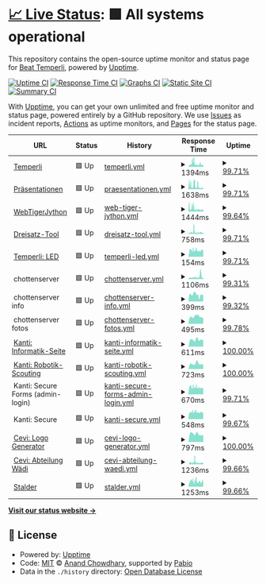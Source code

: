# [📈 Live Status](https://btemperli.github.io/status.temperli.io): <!--live status--> **🟩 All systems operational**

This repository contains the open-source uptime monitor and status page for [Beat Temperli](http://beat.temper.li), powered by [Upptime](https://github.com/upptime/upptime).

[![Uptime CI](https://github.com/btemperli/status.temperli.io/workflows/Uptime%20CI/badge.svg)](https://github.com/btemperli/status.temperli.io/actions?query=workflow%3A%22Uptime+CI%22)
[![Response Time CI](https://github.com/btemperli/status.temperli.io/workflows/Response%20Time%20CI/badge.svg)](https://github.com/btemperli/status.temperli.io/actions?query=workflow%3A%22Response+Time+CI%22)
[![Graphs CI](https://github.com/btemperli/status.temperli.io/workflows/Graphs%20CI/badge.svg)](https://github.com/btemperli/status.temperli.io/actions?query=workflow%3A%22Graphs+CI%22)
[![Static Site CI](https://github.com/btemperli/status.temperli.io/workflows/Static%20Site%20CI/badge.svg)](https://github.com/btemperli/status.temperli.io/actions?query=workflow%3A%22Static+Site+CI%22)
[![Summary CI](https://github.com/btemperli/status.temperli.io/workflows/Summary%20CI/badge.svg)](https://github.com/btemperli/status.temperli.io/actions?query=workflow%3A%22Summary+CI%22)

With [Upptime](https://upptime.js.org), you can get your own unlimited and free uptime monitor and status page, powered entirely by a GitHub repository. We use [Issues](https://github.com/btemperli/status.temperli.io/issues) as incident reports, [Actions](https://github.com/btemperli/status.temperli.io/actions) as uptime monitors, and [Pages](https://btemperli.github.io/status.temperli.io) for the status page.

<!--start: status pages-->
<!-- This summary is generated by Upptime (https://github.com/upptime/upptime) -->
<!-- Do not edit this manually, your changes will be overwritten -->
<!-- prettier-ignore -->
| URL | Status | History | Response Time | Uptime |
| --- | ------ | ------- | ------------- | ------ |
| <img alt="" src="https://icons.duckduckgo.com/ip3/temperli.io.ico" height="13"> [Temperli](https://temperli.io/web) | 🟩 Up | [temperli.yml](https://github.com/btemperli/status.temperli.io/commits/HEAD/history/temperli.yml) | <details><summary><img alt="Response time graph" src="./graphs/temperli/response-time-week.png" height="20"> 1394ms</summary><br><a href="https://btemperli.github.io/status.temperli.io/history/temperli"><img alt="Response time 1492" src="https://img.shields.io/endpoint?url=https%3A%2F%2Fraw.githubusercontent.com%2Fbtemperli%2Fstatus.temperli.io%2FHEAD%2Fapi%2Ftemperli%2Fresponse-time.json"></a><br><a href="https://btemperli.github.io/status.temperli.io/history/temperli"><img alt="24-hour response time 794" src="https://img.shields.io/endpoint?url=https%3A%2F%2Fraw.githubusercontent.com%2Fbtemperli%2Fstatus.temperli.io%2FHEAD%2Fapi%2Ftemperli%2Fresponse-time-day.json"></a><br><a href="https://btemperli.github.io/status.temperli.io/history/temperli"><img alt="7-day response time 1394" src="https://img.shields.io/endpoint?url=https%3A%2F%2Fraw.githubusercontent.com%2Fbtemperli%2Fstatus.temperli.io%2FHEAD%2Fapi%2Ftemperli%2Fresponse-time-week.json"></a><br><a href="https://btemperli.github.io/status.temperli.io/history/temperli"><img alt="30-day response time 1796" src="https://img.shields.io/endpoint?url=https%3A%2F%2Fraw.githubusercontent.com%2Fbtemperli%2Fstatus.temperli.io%2FHEAD%2Fapi%2Ftemperli%2Fresponse-time-month.json"></a><br><a href="https://btemperli.github.io/status.temperli.io/history/temperli"><img alt="1-year response time 1492" src="https://img.shields.io/endpoint?url=https%3A%2F%2Fraw.githubusercontent.com%2Fbtemperli%2Fstatus.temperli.io%2FHEAD%2Fapi%2Ftemperli%2Fresponse-time-year.json"></a></details> | <details><summary><a href="https://btemperli.github.io/status.temperli.io/history/temperli">99.71%</a></summary><a href="https://btemperli.github.io/status.temperli.io/history/temperli"><img alt="All-time uptime 99.90%" src="https://img.shields.io/endpoint?url=https%3A%2F%2Fraw.githubusercontent.com%2Fbtemperli%2Fstatus.temperli.io%2FHEAD%2Fapi%2Ftemperli%2Fuptime.json"></a><br><a href="https://btemperli.github.io/status.temperli.io/history/temperli"><img alt="24-hour uptime 100.00%" src="https://img.shields.io/endpoint?url=https%3A%2F%2Fraw.githubusercontent.com%2Fbtemperli%2Fstatus.temperli.io%2FHEAD%2Fapi%2Ftemperli%2Fuptime-day.json"></a><br><a href="https://btemperli.github.io/status.temperli.io/history/temperli"><img alt="7-day uptime 99.71%" src="https://img.shields.io/endpoint?url=https%3A%2F%2Fraw.githubusercontent.com%2Fbtemperli%2Fstatus.temperli.io%2FHEAD%2Fapi%2Ftemperli%2Fuptime-week.json"></a><br><a href="https://btemperli.github.io/status.temperli.io/history/temperli"><img alt="30-day uptime 99.73%" src="https://img.shields.io/endpoint?url=https%3A%2F%2Fraw.githubusercontent.com%2Fbtemperli%2Fstatus.temperli.io%2FHEAD%2Fapi%2Ftemperli%2Fuptime-month.json"></a><br><a href="https://btemperli.github.io/status.temperli.io/history/temperli"><img alt="1-year uptime 99.90%" src="https://img.shields.io/endpoint?url=https%3A%2F%2Fraw.githubusercontent.com%2Fbtemperli%2Fstatus.temperli.io%2FHEAD%2Fapi%2Ftemperli%2Fuptime-year.json"></a></details>
| <img alt="" src="https://icons.duckduckgo.com/ip3/present.temperli.io.ico" height="13"> [Präsentationen](https://present.temperli.io) | 🟩 Up | [praesentationen.yml](https://github.com/btemperli/status.temperli.io/commits/HEAD/history/praesentationen.yml) | <details><summary><img alt="Response time graph" src="./graphs/praesentationen/response-time-week.png" height="20"> 1638ms</summary><br><a href="https://btemperli.github.io/status.temperli.io/history/praesentationen"><img alt="Response time 1036" src="https://img.shields.io/endpoint?url=https%3A%2F%2Fraw.githubusercontent.com%2Fbtemperli%2Fstatus.temperli.io%2FHEAD%2Fapi%2Fpraesentationen%2Fresponse-time.json"></a><br><a href="https://btemperli.github.io/status.temperli.io/history/praesentationen"><img alt="24-hour response time 441" src="https://img.shields.io/endpoint?url=https%3A%2F%2Fraw.githubusercontent.com%2Fbtemperli%2Fstatus.temperli.io%2FHEAD%2Fapi%2Fpraesentationen%2Fresponse-time-day.json"></a><br><a href="https://btemperli.github.io/status.temperli.io/history/praesentationen"><img alt="7-day response time 1638" src="https://img.shields.io/endpoint?url=https%3A%2F%2Fraw.githubusercontent.com%2Fbtemperli%2Fstatus.temperli.io%2FHEAD%2Fapi%2Fpraesentationen%2Fresponse-time-week.json"></a><br><a href="https://btemperli.github.io/status.temperli.io/history/praesentationen"><img alt="30-day response time 1086" src="https://img.shields.io/endpoint?url=https%3A%2F%2Fraw.githubusercontent.com%2Fbtemperli%2Fstatus.temperli.io%2FHEAD%2Fapi%2Fpraesentationen%2Fresponse-time-month.json"></a><br><a href="https://btemperli.github.io/status.temperli.io/history/praesentationen"><img alt="1-year response time 1036" src="https://img.shields.io/endpoint?url=https%3A%2F%2Fraw.githubusercontent.com%2Fbtemperli%2Fstatus.temperli.io%2FHEAD%2Fapi%2Fpraesentationen%2Fresponse-time-year.json"></a></details> | <details><summary><a href="https://btemperli.github.io/status.temperli.io/history/praesentationen">99.71%</a></summary><a href="https://btemperli.github.io/status.temperli.io/history/praesentationen"><img alt="All-time uptime 99.91%" src="https://img.shields.io/endpoint?url=https%3A%2F%2Fraw.githubusercontent.com%2Fbtemperli%2Fstatus.temperli.io%2FHEAD%2Fapi%2Fpraesentationen%2Fuptime.json"></a><br><a href="https://btemperli.github.io/status.temperli.io/history/praesentationen"><img alt="24-hour uptime 100.00%" src="https://img.shields.io/endpoint?url=https%3A%2F%2Fraw.githubusercontent.com%2Fbtemperli%2Fstatus.temperli.io%2FHEAD%2Fapi%2Fpraesentationen%2Fuptime-day.json"></a><br><a href="https://btemperli.github.io/status.temperli.io/history/praesentationen"><img alt="7-day uptime 99.71%" src="https://img.shields.io/endpoint?url=https%3A%2F%2Fraw.githubusercontent.com%2Fbtemperli%2Fstatus.temperli.io%2FHEAD%2Fapi%2Fpraesentationen%2Fuptime-week.json"></a><br><a href="https://btemperli.github.io/status.temperli.io/history/praesentationen"><img alt="30-day uptime 99.77%" src="https://img.shields.io/endpoint?url=https%3A%2F%2Fraw.githubusercontent.com%2Fbtemperli%2Fstatus.temperli.io%2FHEAD%2Fapi%2Fpraesentationen%2Fuptime-month.json"></a><br><a href="https://btemperli.github.io/status.temperli.io/history/praesentationen"><img alt="1-year uptime 99.91%" src="https://img.shields.io/endpoint?url=https%3A%2F%2Fraw.githubusercontent.com%2Fbtemperli%2Fstatus.temperli.io%2FHEAD%2Fapi%2Fpraesentationen%2Fuptime-year.json"></a></details>
| <img alt="" src="https://icons.duckduckgo.com/ip3/wtj.temperli.io.ico" height="13"> [WebTigerJython](https://wtj.temperli.io) | 🟩 Up | [web-tiger-jython.yml](https://github.com/btemperli/status.temperli.io/commits/HEAD/history/web-tiger-jython.yml) | <details><summary><img alt="Response time graph" src="./graphs/web-tiger-jython/response-time-week.png" height="20"> 1444ms</summary><br><a href="https://btemperli.github.io/status.temperli.io/history/web-tiger-jython"><img alt="Response time 1099" src="https://img.shields.io/endpoint?url=https%3A%2F%2Fraw.githubusercontent.com%2Fbtemperli%2Fstatus.temperli.io%2FHEAD%2Fapi%2Fweb-tiger-jython%2Fresponse-time.json"></a><br><a href="https://btemperli.github.io/status.temperli.io/history/web-tiger-jython"><img alt="24-hour response time 980" src="https://img.shields.io/endpoint?url=https%3A%2F%2Fraw.githubusercontent.com%2Fbtemperli%2Fstatus.temperli.io%2FHEAD%2Fapi%2Fweb-tiger-jython%2Fresponse-time-day.json"></a><br><a href="https://btemperli.github.io/status.temperli.io/history/web-tiger-jython"><img alt="7-day response time 1444" src="https://img.shields.io/endpoint?url=https%3A%2F%2Fraw.githubusercontent.com%2Fbtemperli%2Fstatus.temperli.io%2FHEAD%2Fapi%2Fweb-tiger-jython%2Fresponse-time-week.json"></a><br><a href="https://btemperli.github.io/status.temperli.io/history/web-tiger-jython"><img alt="30-day response time 1293" src="https://img.shields.io/endpoint?url=https%3A%2F%2Fraw.githubusercontent.com%2Fbtemperli%2Fstatus.temperli.io%2FHEAD%2Fapi%2Fweb-tiger-jython%2Fresponse-time-month.json"></a><br><a href="https://btemperli.github.io/status.temperli.io/history/web-tiger-jython"><img alt="1-year response time 1099" src="https://img.shields.io/endpoint?url=https%3A%2F%2Fraw.githubusercontent.com%2Fbtemperli%2Fstatus.temperli.io%2FHEAD%2Fapi%2Fweb-tiger-jython%2Fresponse-time-year.json"></a></details> | <details><summary><a href="https://btemperli.github.io/status.temperli.io/history/web-tiger-jython">99.64%</a></summary><a href="https://btemperli.github.io/status.temperli.io/history/web-tiger-jython"><img alt="All-time uptime 99.91%" src="https://img.shields.io/endpoint?url=https%3A%2F%2Fraw.githubusercontent.com%2Fbtemperli%2Fstatus.temperli.io%2FHEAD%2Fapi%2Fweb-tiger-jython%2Fuptime.json"></a><br><a href="https://btemperli.github.io/status.temperli.io/history/web-tiger-jython"><img alt="24-hour uptime 99.52%" src="https://img.shields.io/endpoint?url=https%3A%2F%2Fraw.githubusercontent.com%2Fbtemperli%2Fstatus.temperli.io%2FHEAD%2Fapi%2Fweb-tiger-jython%2Fuptime-day.json"></a><br><a href="https://btemperli.github.io/status.temperli.io/history/web-tiger-jython"><img alt="7-day uptime 99.64%" src="https://img.shields.io/endpoint?url=https%3A%2F%2Fraw.githubusercontent.com%2Fbtemperli%2Fstatus.temperli.io%2FHEAD%2Fapi%2Fweb-tiger-jython%2Fuptime-week.json"></a><br><a href="https://btemperli.github.io/status.temperli.io/history/web-tiger-jython"><img alt="30-day uptime 99.75%" src="https://img.shields.io/endpoint?url=https%3A%2F%2Fraw.githubusercontent.com%2Fbtemperli%2Fstatus.temperli.io%2FHEAD%2Fapi%2Fweb-tiger-jython%2Fuptime-month.json"></a><br><a href="https://btemperli.github.io/status.temperli.io/history/web-tiger-jython"><img alt="1-year uptime 99.91%" src="https://img.shields.io/endpoint?url=https%3A%2F%2Fraw.githubusercontent.com%2Fbtemperli%2Fstatus.temperli.io%2FHEAD%2Fapi%2Fweb-tiger-jython%2Fuptime-year.json"></a></details>
| <img alt="" src="https://icons.duckduckgo.com/ip3/dreisatz.temper.li.ico" height="13"> [Dreisatz-Tool](http://dreisatz.temper.li) | 🟩 Up | [dreisatz-tool.yml](https://github.com/btemperli/status.temperli.io/commits/HEAD/history/dreisatz-tool.yml) | <details><summary><img alt="Response time graph" src="./graphs/dreisatz-tool/response-time-week.png" height="20"> 758ms</summary><br><a href="https://btemperli.github.io/status.temperli.io/history/dreisatz-tool"><img alt="Response time 725" src="https://img.shields.io/endpoint?url=https%3A%2F%2Fraw.githubusercontent.com%2Fbtemperli%2Fstatus.temperli.io%2FHEAD%2Fapi%2Fdreisatz-tool%2Fresponse-time.json"></a><br><a href="https://btemperli.github.io/status.temperli.io/history/dreisatz-tool"><img alt="24-hour response time 507" src="https://img.shields.io/endpoint?url=https%3A%2F%2Fraw.githubusercontent.com%2Fbtemperli%2Fstatus.temperli.io%2FHEAD%2Fapi%2Fdreisatz-tool%2Fresponse-time-day.json"></a><br><a href="https://btemperli.github.io/status.temperli.io/history/dreisatz-tool"><img alt="7-day response time 758" src="https://img.shields.io/endpoint?url=https%3A%2F%2Fraw.githubusercontent.com%2Fbtemperli%2Fstatus.temperli.io%2FHEAD%2Fapi%2Fdreisatz-tool%2Fresponse-time-week.json"></a><br><a href="https://btemperli.github.io/status.temperli.io/history/dreisatz-tool"><img alt="30-day response time 911" src="https://img.shields.io/endpoint?url=https%3A%2F%2Fraw.githubusercontent.com%2Fbtemperli%2Fstatus.temperli.io%2FHEAD%2Fapi%2Fdreisatz-tool%2Fresponse-time-month.json"></a><br><a href="https://btemperli.github.io/status.temperli.io/history/dreisatz-tool"><img alt="1-year response time 725" src="https://img.shields.io/endpoint?url=https%3A%2F%2Fraw.githubusercontent.com%2Fbtemperli%2Fstatus.temperli.io%2FHEAD%2Fapi%2Fdreisatz-tool%2Fresponse-time-year.json"></a></details> | <details><summary><a href="https://btemperli.github.io/status.temperli.io/history/dreisatz-tool">99.71%</a></summary><a href="https://btemperli.github.io/status.temperli.io/history/dreisatz-tool"><img alt="All-time uptime 99.92%" src="https://img.shields.io/endpoint?url=https%3A%2F%2Fraw.githubusercontent.com%2Fbtemperli%2Fstatus.temperli.io%2FHEAD%2Fapi%2Fdreisatz-tool%2Fuptime.json"></a><br><a href="https://btemperli.github.io/status.temperli.io/history/dreisatz-tool"><img alt="24-hour uptime 100.00%" src="https://img.shields.io/endpoint?url=https%3A%2F%2Fraw.githubusercontent.com%2Fbtemperli%2Fstatus.temperli.io%2FHEAD%2Fapi%2Fdreisatz-tool%2Fuptime-day.json"></a><br><a href="https://btemperli.github.io/status.temperli.io/history/dreisatz-tool"><img alt="7-day uptime 99.71%" src="https://img.shields.io/endpoint?url=https%3A%2F%2Fraw.githubusercontent.com%2Fbtemperli%2Fstatus.temperli.io%2FHEAD%2Fapi%2Fdreisatz-tool%2Fuptime-week.json"></a><br><a href="https://btemperli.github.io/status.temperli.io/history/dreisatz-tool"><img alt="30-day uptime 99.78%" src="https://img.shields.io/endpoint?url=https%3A%2F%2Fraw.githubusercontent.com%2Fbtemperli%2Fstatus.temperli.io%2FHEAD%2Fapi%2Fdreisatz-tool%2Fuptime-month.json"></a><br><a href="https://btemperli.github.io/status.temperli.io/history/dreisatz-tool"><img alt="1-year uptime 99.92%" src="https://img.shields.io/endpoint?url=https%3A%2F%2Fraw.githubusercontent.com%2Fbtemperli%2Fstatus.temperli.io%2FHEAD%2Fapi%2Fdreisatz-tool%2Fuptime-year.json"></a></details>
| <img alt="" src="https://icons.duckduckgo.com/ip3/temperli.io.ico" height="13"> [Temperli: LED](https://temperli.io/web/led) | 🟩 Up | [temperli-led.yml](https://github.com/btemperli/status.temperli.io/commits/HEAD/history/temperli-led.yml) | <details><summary><img alt="Response time graph" src="./graphs/temperli-led/response-time-week.png" height="20"> 154ms</summary><br><a href="https://btemperli.github.io/status.temperli.io/history/temperli-led"><img alt="Response time 172" src="https://img.shields.io/endpoint?url=https%3A%2F%2Fraw.githubusercontent.com%2Fbtemperli%2Fstatus.temperli.io%2FHEAD%2Fapi%2Ftemperli-led%2Fresponse-time.json"></a><br><a href="https://btemperli.github.io/status.temperli.io/history/temperli-led"><img alt="24-hour response time 152" src="https://img.shields.io/endpoint?url=https%3A%2F%2Fraw.githubusercontent.com%2Fbtemperli%2Fstatus.temperli.io%2FHEAD%2Fapi%2Ftemperli-led%2Fresponse-time-day.json"></a><br><a href="https://btemperli.github.io/status.temperli.io/history/temperli-led"><img alt="7-day response time 154" src="https://img.shields.io/endpoint?url=https%3A%2F%2Fraw.githubusercontent.com%2Fbtemperli%2Fstatus.temperli.io%2FHEAD%2Fapi%2Ftemperli-led%2Fresponse-time-week.json"></a><br><a href="https://btemperli.github.io/status.temperli.io/history/temperli-led"><img alt="30-day response time 161" src="https://img.shields.io/endpoint?url=https%3A%2F%2Fraw.githubusercontent.com%2Fbtemperli%2Fstatus.temperli.io%2FHEAD%2Fapi%2Ftemperli-led%2Fresponse-time-month.json"></a><br><a href="https://btemperli.github.io/status.temperli.io/history/temperli-led"><img alt="1-year response time 172" src="https://img.shields.io/endpoint?url=https%3A%2F%2Fraw.githubusercontent.com%2Fbtemperli%2Fstatus.temperli.io%2FHEAD%2Fapi%2Ftemperli-led%2Fresponse-time-year.json"></a></details> | <details><summary><a href="https://btemperli.github.io/status.temperli.io/history/temperli-led">99.71%</a></summary><a href="https://btemperli.github.io/status.temperli.io/history/temperli-led"><img alt="All-time uptime 99.93%" src="https://img.shields.io/endpoint?url=https%3A%2F%2Fraw.githubusercontent.com%2Fbtemperli%2Fstatus.temperli.io%2FHEAD%2Fapi%2Ftemperli-led%2Fuptime.json"></a><br><a href="https://btemperli.github.io/status.temperli.io/history/temperli-led"><img alt="24-hour uptime 100.00%" src="https://img.shields.io/endpoint?url=https%3A%2F%2Fraw.githubusercontent.com%2Fbtemperli%2Fstatus.temperli.io%2FHEAD%2Fapi%2Ftemperli-led%2Fuptime-day.json"></a><br><a href="https://btemperli.github.io/status.temperli.io/history/temperli-led"><img alt="7-day uptime 99.71%" src="https://img.shields.io/endpoint?url=https%3A%2F%2Fraw.githubusercontent.com%2Fbtemperli%2Fstatus.temperli.io%2FHEAD%2Fapi%2Ftemperli-led%2Fuptime-week.json"></a><br><a href="https://btemperli.github.io/status.temperli.io/history/temperli-led"><img alt="30-day uptime 99.78%" src="https://img.shields.io/endpoint?url=https%3A%2F%2Fraw.githubusercontent.com%2Fbtemperli%2Fstatus.temperli.io%2FHEAD%2Fapi%2Ftemperli-led%2Fuptime-month.json"></a><br><a href="https://btemperli.github.io/status.temperli.io/history/temperli-led"><img alt="1-year uptime 99.93%" src="https://img.shields.io/endpoint?url=https%3A%2F%2Fraw.githubusercontent.com%2Fbtemperli%2Fstatus.temperli.io%2FHEAD%2Fapi%2Ftemperli-led%2Fuptime-year.json"></a></details>
| <img alt="" src="https://icons.duckduckgo.com/ip3/null.ico" height="13"> chottenserver | 🟩 Up | [chottenserver.yml](https://github.com/btemperli/status.temperli.io/commits/HEAD/history/chottenserver.yml) | <details><summary><img alt="Response time graph" src="./graphs/chottenserver/response-time-week.png" height="20"> 1106ms</summary><br><a href="https://btemperli.github.io/status.temperli.io/history/chottenserver"><img alt="Response time 1081" src="https://img.shields.io/endpoint?url=https%3A%2F%2Fraw.githubusercontent.com%2Fbtemperli%2Fstatus.temperli.io%2FHEAD%2Fapi%2Fchottenserver%2Fresponse-time.json"></a><br><a href="https://btemperli.github.io/status.temperli.io/history/chottenserver"><img alt="24-hour response time 692" src="https://img.shields.io/endpoint?url=https%3A%2F%2Fraw.githubusercontent.com%2Fbtemperli%2Fstatus.temperli.io%2FHEAD%2Fapi%2Fchottenserver%2Fresponse-time-day.json"></a><br><a href="https://btemperli.github.io/status.temperli.io/history/chottenserver"><img alt="7-day response time 1106" src="https://img.shields.io/endpoint?url=https%3A%2F%2Fraw.githubusercontent.com%2Fbtemperli%2Fstatus.temperli.io%2FHEAD%2Fapi%2Fchottenserver%2Fresponse-time-week.json"></a><br><a href="https://btemperli.github.io/status.temperli.io/history/chottenserver"><img alt="30-day response time 867" src="https://img.shields.io/endpoint?url=https%3A%2F%2Fraw.githubusercontent.com%2Fbtemperli%2Fstatus.temperli.io%2FHEAD%2Fapi%2Fchottenserver%2Fresponse-time-month.json"></a><br><a href="https://btemperli.github.io/status.temperli.io/history/chottenserver"><img alt="1-year response time 1081" src="https://img.shields.io/endpoint?url=https%3A%2F%2Fraw.githubusercontent.com%2Fbtemperli%2Fstatus.temperli.io%2FHEAD%2Fapi%2Fchottenserver%2Fresponse-time-year.json"></a></details> | <details><summary><a href="https://btemperli.github.io/status.temperli.io/history/chottenserver">99.31%</a></summary><a href="https://btemperli.github.io/status.temperli.io/history/chottenserver"><img alt="All-time uptime 90.93%" src="https://img.shields.io/endpoint?url=https%3A%2F%2Fraw.githubusercontent.com%2Fbtemperli%2Fstatus.temperli.io%2FHEAD%2Fapi%2Fchottenserver%2Fuptime.json"></a><br><a href="https://btemperli.github.io/status.temperli.io/history/chottenserver"><img alt="24-hour uptime 100.00%" src="https://img.shields.io/endpoint?url=https%3A%2F%2Fraw.githubusercontent.com%2Fbtemperli%2Fstatus.temperli.io%2FHEAD%2Fapi%2Fchottenserver%2Fuptime-day.json"></a><br><a href="https://btemperli.github.io/status.temperli.io/history/chottenserver"><img alt="7-day uptime 99.31%" src="https://img.shields.io/endpoint?url=https%3A%2F%2Fraw.githubusercontent.com%2Fbtemperli%2Fstatus.temperli.io%2FHEAD%2Fapi%2Fchottenserver%2Fuptime-week.json"></a><br><a href="https://btemperli.github.io/status.temperli.io/history/chottenserver"><img alt="30-day uptime 98.53%" src="https://img.shields.io/endpoint?url=https%3A%2F%2Fraw.githubusercontent.com%2Fbtemperli%2Fstatus.temperli.io%2FHEAD%2Fapi%2Fchottenserver%2Fuptime-month.json"></a><br><a href="https://btemperli.github.io/status.temperli.io/history/chottenserver"><img alt="1-year uptime 90.93%" src="https://img.shields.io/endpoint?url=https%3A%2F%2Fraw.githubusercontent.com%2Fbtemperli%2Fstatus.temperli.io%2FHEAD%2Fapi%2Fchottenserver%2Fuptime-year.json"></a></details>
| <img alt="" src="https://icons.duckduckgo.com/ip3/null.ico" height="13"> chottenserver info | 🟩 Up | [chottenserver-info.yml](https://github.com/btemperli/status.temperli.io/commits/HEAD/history/chottenserver-info.yml) | <details><summary><img alt="Response time graph" src="./graphs/chottenserver-info/response-time-week.png" height="20"> 399ms</summary><br><a href="https://btemperli.github.io/status.temperli.io/history/chottenserver-info"><img alt="Response time 408" src="https://img.shields.io/endpoint?url=https%3A%2F%2Fraw.githubusercontent.com%2Fbtemperli%2Fstatus.temperli.io%2FHEAD%2Fapi%2Fchottenserver-info%2Fresponse-time.json"></a><br><a href="https://btemperli.github.io/status.temperli.io/history/chottenserver-info"><img alt="24-hour response time 370" src="https://img.shields.io/endpoint?url=https%3A%2F%2Fraw.githubusercontent.com%2Fbtemperli%2Fstatus.temperli.io%2FHEAD%2Fapi%2Fchottenserver-info%2Fresponse-time-day.json"></a><br><a href="https://btemperli.github.io/status.temperli.io/history/chottenserver-info"><img alt="7-day response time 399" src="https://img.shields.io/endpoint?url=https%3A%2F%2Fraw.githubusercontent.com%2Fbtemperli%2Fstatus.temperli.io%2FHEAD%2Fapi%2Fchottenserver-info%2Fresponse-time-week.json"></a><br><a href="https://btemperli.github.io/status.temperli.io/history/chottenserver-info"><img alt="30-day response time 402" src="https://img.shields.io/endpoint?url=https%3A%2F%2Fraw.githubusercontent.com%2Fbtemperli%2Fstatus.temperli.io%2FHEAD%2Fapi%2Fchottenserver-info%2Fresponse-time-month.json"></a><br><a href="https://btemperli.github.io/status.temperli.io/history/chottenserver-info"><img alt="1-year response time 408" src="https://img.shields.io/endpoint?url=https%3A%2F%2Fraw.githubusercontent.com%2Fbtemperli%2Fstatus.temperli.io%2FHEAD%2Fapi%2Fchottenserver-info%2Fresponse-time-year.json"></a></details> | <details><summary><a href="https://btemperli.github.io/status.temperli.io/history/chottenserver-info">99.32%</a></summary><a href="https://btemperli.github.io/status.temperli.io/history/chottenserver-info"><img alt="All-time uptime 90.94%" src="https://img.shields.io/endpoint?url=https%3A%2F%2Fraw.githubusercontent.com%2Fbtemperli%2Fstatus.temperli.io%2FHEAD%2Fapi%2Fchottenserver-info%2Fuptime.json"></a><br><a href="https://btemperli.github.io/status.temperli.io/history/chottenserver-info"><img alt="24-hour uptime 100.00%" src="https://img.shields.io/endpoint?url=https%3A%2F%2Fraw.githubusercontent.com%2Fbtemperli%2Fstatus.temperli.io%2FHEAD%2Fapi%2Fchottenserver-info%2Fuptime-day.json"></a><br><a href="https://btemperli.github.io/status.temperli.io/history/chottenserver-info"><img alt="7-day uptime 99.32%" src="https://img.shields.io/endpoint?url=https%3A%2F%2Fraw.githubusercontent.com%2Fbtemperli%2Fstatus.temperli.io%2FHEAD%2Fapi%2Fchottenserver-info%2Fuptime-week.json"></a><br><a href="https://btemperli.github.io/status.temperli.io/history/chottenserver-info"><img alt="30-day uptime 98.53%" src="https://img.shields.io/endpoint?url=https%3A%2F%2Fraw.githubusercontent.com%2Fbtemperli%2Fstatus.temperli.io%2FHEAD%2Fapi%2Fchottenserver-info%2Fuptime-month.json"></a><br><a href="https://btemperli.github.io/status.temperli.io/history/chottenserver-info"><img alt="1-year uptime 90.94%" src="https://img.shields.io/endpoint?url=https%3A%2F%2Fraw.githubusercontent.com%2Fbtemperli%2Fstatus.temperli.io%2FHEAD%2Fapi%2Fchottenserver-info%2Fuptime-year.json"></a></details>
| <img alt="" src="https://icons.duckduckgo.com/ip3/null.ico" height="13"> chottenserver fotos | 🟩 Up | [chottenserver-fotos.yml](https://github.com/btemperli/status.temperli.io/commits/HEAD/history/chottenserver-fotos.yml) | <details><summary><img alt="Response time graph" src="./graphs/chottenserver-fotos/response-time-week.png" height="20"> 495ms</summary><br><a href="https://btemperli.github.io/status.temperli.io/history/chottenserver-fotos"><img alt="Response time 571" src="https://img.shields.io/endpoint?url=https%3A%2F%2Fraw.githubusercontent.com%2Fbtemperli%2Fstatus.temperli.io%2FHEAD%2Fapi%2Fchottenserver-fotos%2Fresponse-time.json"></a><br><a href="https://btemperli.github.io/status.temperli.io/history/chottenserver-fotos"><img alt="24-hour response time 397" src="https://img.shields.io/endpoint?url=https%3A%2F%2Fraw.githubusercontent.com%2Fbtemperli%2Fstatus.temperli.io%2FHEAD%2Fapi%2Fchottenserver-fotos%2Fresponse-time-day.json"></a><br><a href="https://btemperli.github.io/status.temperli.io/history/chottenserver-fotos"><img alt="7-day response time 495" src="https://img.shields.io/endpoint?url=https%3A%2F%2Fraw.githubusercontent.com%2Fbtemperli%2Fstatus.temperli.io%2FHEAD%2Fapi%2Fchottenserver-fotos%2Fresponse-time-week.json"></a><br><a href="https://btemperli.github.io/status.temperli.io/history/chottenserver-fotos"><img alt="30-day response time 472" src="https://img.shields.io/endpoint?url=https%3A%2F%2Fraw.githubusercontent.com%2Fbtemperli%2Fstatus.temperli.io%2FHEAD%2Fapi%2Fchottenserver-fotos%2Fresponse-time-month.json"></a><br><a href="https://btemperli.github.io/status.temperli.io/history/chottenserver-fotos"><img alt="1-year response time 571" src="https://img.shields.io/endpoint?url=https%3A%2F%2Fraw.githubusercontent.com%2Fbtemperli%2Fstatus.temperli.io%2FHEAD%2Fapi%2Fchottenserver-fotos%2Fresponse-time-year.json"></a></details> | <details><summary><a href="https://btemperli.github.io/status.temperli.io/history/chottenserver-fotos">99.78%</a></summary><a href="https://btemperli.github.io/status.temperli.io/history/chottenserver-fotos"><img alt="All-time uptime 90.85%" src="https://img.shields.io/endpoint?url=https%3A%2F%2Fraw.githubusercontent.com%2Fbtemperli%2Fstatus.temperli.io%2FHEAD%2Fapi%2Fchottenserver-fotos%2Fuptime.json"></a><br><a href="https://btemperli.github.io/status.temperli.io/history/chottenserver-fotos"><img alt="24-hour uptime 100.00%" src="https://img.shields.io/endpoint?url=https%3A%2F%2Fraw.githubusercontent.com%2Fbtemperli%2Fstatus.temperli.io%2FHEAD%2Fapi%2Fchottenserver-fotos%2Fuptime-day.json"></a><br><a href="https://btemperli.github.io/status.temperli.io/history/chottenserver-fotos"><img alt="7-day uptime 99.78%" src="https://img.shields.io/endpoint?url=https%3A%2F%2Fraw.githubusercontent.com%2Fbtemperli%2Fstatus.temperli.io%2FHEAD%2Fapi%2Fchottenserver-fotos%2Fuptime-week.json"></a><br><a href="https://btemperli.github.io/status.temperli.io/history/chottenserver-fotos"><img alt="30-day uptime 97.82%" src="https://img.shields.io/endpoint?url=https%3A%2F%2Fraw.githubusercontent.com%2Fbtemperli%2Fstatus.temperli.io%2FHEAD%2Fapi%2Fchottenserver-fotos%2Fuptime-month.json"></a><br><a href="https://btemperli.github.io/status.temperli.io/history/chottenserver-fotos"><img alt="1-year uptime 90.85%" src="https://img.shields.io/endpoint?url=https%3A%2F%2Fraw.githubusercontent.com%2Fbtemperli%2Fstatus.temperli.io%2FHEAD%2Fapi%2Fchottenserver-fotos%2Fuptime-year.json"></a></details>
| <img alt="" src="https://icons.duckduckgo.com/ip3/kanti-informatik.ch.ico" height="13"> [Kanti: Informatik-Seite](https://kanti-informatik.ch) | 🟩 Up | [kanti-informatik-seite.yml](https://github.com/btemperli/status.temperli.io/commits/HEAD/history/kanti-informatik-seite.yml) | <details><summary><img alt="Response time graph" src="./graphs/kanti-informatik-seite/response-time-week.png" height="20"> 611ms</summary><br><a href="https://btemperli.github.io/status.temperli.io/history/kanti-informatik-seite"><img alt="Response time 762" src="https://img.shields.io/endpoint?url=https%3A%2F%2Fraw.githubusercontent.com%2Fbtemperli%2Fstatus.temperli.io%2FHEAD%2Fapi%2Fkanti-informatik-seite%2Fresponse-time.json"></a><br><a href="https://btemperli.github.io/status.temperli.io/history/kanti-informatik-seite"><img alt="24-hour response time 562" src="https://img.shields.io/endpoint?url=https%3A%2F%2Fraw.githubusercontent.com%2Fbtemperli%2Fstatus.temperli.io%2FHEAD%2Fapi%2Fkanti-informatik-seite%2Fresponse-time-day.json"></a><br><a href="https://btemperli.github.io/status.temperli.io/history/kanti-informatik-seite"><img alt="7-day response time 611" src="https://img.shields.io/endpoint?url=https%3A%2F%2Fraw.githubusercontent.com%2Fbtemperli%2Fstatus.temperli.io%2FHEAD%2Fapi%2Fkanti-informatik-seite%2Fresponse-time-week.json"></a><br><a href="https://btemperli.github.io/status.temperli.io/history/kanti-informatik-seite"><img alt="30-day response time 584" src="https://img.shields.io/endpoint?url=https%3A%2F%2Fraw.githubusercontent.com%2Fbtemperli%2Fstatus.temperli.io%2FHEAD%2Fapi%2Fkanti-informatik-seite%2Fresponse-time-month.json"></a><br><a href="https://btemperli.github.io/status.temperli.io/history/kanti-informatik-seite"><img alt="1-year response time 762" src="https://img.shields.io/endpoint?url=https%3A%2F%2Fraw.githubusercontent.com%2Fbtemperli%2Fstatus.temperli.io%2FHEAD%2Fapi%2Fkanti-informatik-seite%2Fresponse-time-year.json"></a></details> | <details><summary><a href="https://btemperli.github.io/status.temperli.io/history/kanti-informatik-seite">100.00%</a></summary><a href="https://btemperli.github.io/status.temperli.io/history/kanti-informatik-seite"><img alt="All-time uptime 99.68%" src="https://img.shields.io/endpoint?url=https%3A%2F%2Fraw.githubusercontent.com%2Fbtemperli%2Fstatus.temperli.io%2FHEAD%2Fapi%2Fkanti-informatik-seite%2Fuptime.json"></a><br><a href="https://btemperli.github.io/status.temperli.io/history/kanti-informatik-seite"><img alt="24-hour uptime 100.00%" src="https://img.shields.io/endpoint?url=https%3A%2F%2Fraw.githubusercontent.com%2Fbtemperli%2Fstatus.temperli.io%2FHEAD%2Fapi%2Fkanti-informatik-seite%2Fuptime-day.json"></a><br><a href="https://btemperli.github.io/status.temperli.io/history/kanti-informatik-seite"><img alt="7-day uptime 100.00%" src="https://img.shields.io/endpoint?url=https%3A%2F%2Fraw.githubusercontent.com%2Fbtemperli%2Fstatus.temperli.io%2FHEAD%2Fapi%2Fkanti-informatik-seite%2Fuptime-week.json"></a><br><a href="https://btemperli.github.io/status.temperli.io/history/kanti-informatik-seite"><img alt="30-day uptime 99.96%" src="https://img.shields.io/endpoint?url=https%3A%2F%2Fraw.githubusercontent.com%2Fbtemperli%2Fstatus.temperli.io%2FHEAD%2Fapi%2Fkanti-informatik-seite%2Fuptime-month.json"></a><br><a href="https://btemperli.github.io/status.temperli.io/history/kanti-informatik-seite"><img alt="1-year uptime 99.68%" src="https://img.shields.io/endpoint?url=https%3A%2F%2Fraw.githubusercontent.com%2Fbtemperli%2Fstatus.temperli.io%2FHEAD%2Fapi%2Fkanti-informatik-seite%2Fuptime-year.json"></a></details>
| <img alt="" src="https://icons.duckduckgo.com/ip3/6417.kanti-informatik.ch.ico" height="13"> [Kanti: Robotik-Scouting](https://6417.kanti-informatik.ch/scouting) | 🟩 Up | [kanti-robotik-scouting.yml](https://github.com/btemperli/status.temperli.io/commits/HEAD/history/kanti-robotik-scouting.yml) | <details><summary><img alt="Response time graph" src="./graphs/kanti-robotik-scouting/response-time-week.png" height="20"> 723ms</summary><br><a href="https://btemperli.github.io/status.temperli.io/history/kanti-robotik-scouting"><img alt="Response time 796" src="https://img.shields.io/endpoint?url=https%3A%2F%2Fraw.githubusercontent.com%2Fbtemperli%2Fstatus.temperli.io%2FHEAD%2Fapi%2Fkanti-robotik-scouting%2Fresponse-time.json"></a><br><a href="https://btemperli.github.io/status.temperli.io/history/kanti-robotik-scouting"><img alt="24-hour response time 653" src="https://img.shields.io/endpoint?url=https%3A%2F%2Fraw.githubusercontent.com%2Fbtemperli%2Fstatus.temperli.io%2FHEAD%2Fapi%2Fkanti-robotik-scouting%2Fresponse-time-day.json"></a><br><a href="https://btemperli.github.io/status.temperli.io/history/kanti-robotik-scouting"><img alt="7-day response time 723" src="https://img.shields.io/endpoint?url=https%3A%2F%2Fraw.githubusercontent.com%2Fbtemperli%2Fstatus.temperli.io%2FHEAD%2Fapi%2Fkanti-robotik-scouting%2Fresponse-time-week.json"></a><br><a href="https://btemperli.github.io/status.temperli.io/history/kanti-robotik-scouting"><img alt="30-day response time 718" src="https://img.shields.io/endpoint?url=https%3A%2F%2Fraw.githubusercontent.com%2Fbtemperli%2Fstatus.temperli.io%2FHEAD%2Fapi%2Fkanti-robotik-scouting%2Fresponse-time-month.json"></a><br><a href="https://btemperli.github.io/status.temperli.io/history/kanti-robotik-scouting"><img alt="1-year response time 796" src="https://img.shields.io/endpoint?url=https%3A%2F%2Fraw.githubusercontent.com%2Fbtemperli%2Fstatus.temperli.io%2FHEAD%2Fapi%2Fkanti-robotik-scouting%2Fresponse-time-year.json"></a></details> | <details><summary><a href="https://btemperli.github.io/status.temperli.io/history/kanti-robotik-scouting">100.00%</a></summary><a href="https://btemperli.github.io/status.temperli.io/history/kanti-robotik-scouting"><img alt="All-time uptime 99.70%" src="https://img.shields.io/endpoint?url=https%3A%2F%2Fraw.githubusercontent.com%2Fbtemperli%2Fstatus.temperli.io%2FHEAD%2Fapi%2Fkanti-robotik-scouting%2Fuptime.json"></a><br><a href="https://btemperli.github.io/status.temperli.io/history/kanti-robotik-scouting"><img alt="24-hour uptime 100.00%" src="https://img.shields.io/endpoint?url=https%3A%2F%2Fraw.githubusercontent.com%2Fbtemperli%2Fstatus.temperli.io%2FHEAD%2Fapi%2Fkanti-robotik-scouting%2Fuptime-day.json"></a><br><a href="https://btemperli.github.io/status.temperli.io/history/kanti-robotik-scouting"><img alt="7-day uptime 100.00%" src="https://img.shields.io/endpoint?url=https%3A%2F%2Fraw.githubusercontent.com%2Fbtemperli%2Fstatus.temperli.io%2FHEAD%2Fapi%2Fkanti-robotik-scouting%2Fuptime-week.json"></a><br><a href="https://btemperli.github.io/status.temperli.io/history/kanti-robotik-scouting"><img alt="30-day uptime 99.97%" src="https://img.shields.io/endpoint?url=https%3A%2F%2Fraw.githubusercontent.com%2Fbtemperli%2Fstatus.temperli.io%2FHEAD%2Fapi%2Fkanti-robotik-scouting%2Fuptime-month.json"></a><br><a href="https://btemperli.github.io/status.temperli.io/history/kanti-robotik-scouting"><img alt="1-year uptime 99.70%" src="https://img.shields.io/endpoint?url=https%3A%2F%2Fraw.githubusercontent.com%2Fbtemperli%2Fstatus.temperli.io%2FHEAD%2Fapi%2Fkanti-robotik-scouting%2Fuptime-year.json"></a></details>
| <img alt="" src="https://icons.duckduckgo.com/ip3/null.ico" height="13"> Kanti: Secure Forms (admin-login) | 🟩 Up | [kanti-secure-forms-admin-login.yml](https://github.com/btemperli/status.temperli.io/commits/HEAD/history/kanti-secure-forms-admin-login.yml) | <details><summary><img alt="Response time graph" src="./graphs/kanti-secure-forms-admin-login/response-time-week.png" height="20"> 670ms</summary><br><a href="https://btemperli.github.io/status.temperli.io/history/kanti-secure-forms-admin-login"><img alt="Response time 683" src="https://img.shields.io/endpoint?url=https%3A%2F%2Fraw.githubusercontent.com%2Fbtemperli%2Fstatus.temperli.io%2FHEAD%2Fapi%2Fkanti-secure-forms-admin-login%2Fresponse-time.json"></a><br><a href="https://btemperli.github.io/status.temperli.io/history/kanti-secure-forms-admin-login"><img alt="24-hour response time 559" src="https://img.shields.io/endpoint?url=https%3A%2F%2Fraw.githubusercontent.com%2Fbtemperli%2Fstatus.temperli.io%2FHEAD%2Fapi%2Fkanti-secure-forms-admin-login%2Fresponse-time-day.json"></a><br><a href="https://btemperli.github.io/status.temperli.io/history/kanti-secure-forms-admin-login"><img alt="7-day response time 670" src="https://img.shields.io/endpoint?url=https%3A%2F%2Fraw.githubusercontent.com%2Fbtemperli%2Fstatus.temperli.io%2FHEAD%2Fapi%2Fkanti-secure-forms-admin-login%2Fresponse-time-week.json"></a><br><a href="https://btemperli.github.io/status.temperli.io/history/kanti-secure-forms-admin-login"><img alt="30-day response time 683" src="https://img.shields.io/endpoint?url=https%3A%2F%2Fraw.githubusercontent.com%2Fbtemperli%2Fstatus.temperli.io%2FHEAD%2Fapi%2Fkanti-secure-forms-admin-login%2Fresponse-time-month.json"></a><br><a href="https://btemperli.github.io/status.temperli.io/history/kanti-secure-forms-admin-login"><img alt="1-year response time 683" src="https://img.shields.io/endpoint?url=https%3A%2F%2Fraw.githubusercontent.com%2Fbtemperli%2Fstatus.temperli.io%2FHEAD%2Fapi%2Fkanti-secure-forms-admin-login%2Fresponse-time-year.json"></a></details> | <details><summary><a href="https://btemperli.github.io/status.temperli.io/history/kanti-secure-forms-admin-login">99.71%</a></summary><a href="https://btemperli.github.io/status.temperli.io/history/kanti-secure-forms-admin-login"><img alt="All-time uptime 97.62%" src="https://img.shields.io/endpoint?url=https%3A%2F%2Fraw.githubusercontent.com%2Fbtemperli%2Fstatus.temperli.io%2FHEAD%2Fapi%2Fkanti-secure-forms-admin-login%2Fuptime.json"></a><br><a href="https://btemperli.github.io/status.temperli.io/history/kanti-secure-forms-admin-login"><img alt="24-hour uptime 100.00%" src="https://img.shields.io/endpoint?url=https%3A%2F%2Fraw.githubusercontent.com%2Fbtemperli%2Fstatus.temperli.io%2FHEAD%2Fapi%2Fkanti-secure-forms-admin-login%2Fuptime-day.json"></a><br><a href="https://btemperli.github.io/status.temperli.io/history/kanti-secure-forms-admin-login"><img alt="7-day uptime 99.71%" src="https://img.shields.io/endpoint?url=https%3A%2F%2Fraw.githubusercontent.com%2Fbtemperli%2Fstatus.temperli.io%2FHEAD%2Fapi%2Fkanti-secure-forms-admin-login%2Fuptime-week.json"></a><br><a href="https://btemperli.github.io/status.temperli.io/history/kanti-secure-forms-admin-login"><img alt="30-day uptime 99.78%" src="https://img.shields.io/endpoint?url=https%3A%2F%2Fraw.githubusercontent.com%2Fbtemperli%2Fstatus.temperli.io%2FHEAD%2Fapi%2Fkanti-secure-forms-admin-login%2Fuptime-month.json"></a><br><a href="https://btemperli.github.io/status.temperli.io/history/kanti-secure-forms-admin-login"><img alt="1-year uptime 97.62%" src="https://img.shields.io/endpoint?url=https%3A%2F%2Fraw.githubusercontent.com%2Fbtemperli%2Fstatus.temperli.io%2FHEAD%2Fapi%2Fkanti-secure-forms-admin-login%2Fuptime-year.json"></a></details>
| <img alt="" src="https://icons.duckduckgo.com/ip3/null.ico" height="13"> Kanti: Secure | 🟩 Up | [kanti-secure.yml](https://github.com/btemperli/status.temperli.io/commits/HEAD/history/kanti-secure.yml) | <details><summary><img alt="Response time graph" src="./graphs/kanti-secure/response-time-week.png" height="20"> 548ms</summary><br><a href="https://btemperli.github.io/status.temperli.io/history/kanti-secure"><img alt="Response time 703" src="https://img.shields.io/endpoint?url=https%3A%2F%2Fraw.githubusercontent.com%2Fbtemperli%2Fstatus.temperli.io%2FHEAD%2Fapi%2Fkanti-secure%2Fresponse-time.json"></a><br><a href="https://btemperli.github.io/status.temperli.io/history/kanti-secure"><img alt="24-hour response time 524" src="https://img.shields.io/endpoint?url=https%3A%2F%2Fraw.githubusercontent.com%2Fbtemperli%2Fstatus.temperli.io%2FHEAD%2Fapi%2Fkanti-secure%2Fresponse-time-day.json"></a><br><a href="https://btemperli.github.io/status.temperli.io/history/kanti-secure"><img alt="7-day response time 548" src="https://img.shields.io/endpoint?url=https%3A%2F%2Fraw.githubusercontent.com%2Fbtemperli%2Fstatus.temperli.io%2FHEAD%2Fapi%2Fkanti-secure%2Fresponse-time-week.json"></a><br><a href="https://btemperli.github.io/status.temperli.io/history/kanti-secure"><img alt="30-day response time 577" src="https://img.shields.io/endpoint?url=https%3A%2F%2Fraw.githubusercontent.com%2Fbtemperli%2Fstatus.temperli.io%2FHEAD%2Fapi%2Fkanti-secure%2Fresponse-time-month.json"></a><br><a href="https://btemperli.github.io/status.temperli.io/history/kanti-secure"><img alt="1-year response time 703" src="https://img.shields.io/endpoint?url=https%3A%2F%2Fraw.githubusercontent.com%2Fbtemperli%2Fstatus.temperli.io%2FHEAD%2Fapi%2Fkanti-secure%2Fresponse-time-year.json"></a></details> | <details><summary><a href="https://btemperli.github.io/status.temperli.io/history/kanti-secure">99.67%</a></summary><a href="https://btemperli.github.io/status.temperli.io/history/kanti-secure"><img alt="All-time uptime 97.61%" src="https://img.shields.io/endpoint?url=https%3A%2F%2Fraw.githubusercontent.com%2Fbtemperli%2Fstatus.temperli.io%2FHEAD%2Fapi%2Fkanti-secure%2Fuptime.json"></a><br><a href="https://btemperli.github.io/status.temperli.io/history/kanti-secure"><img alt="24-hour uptime 99.72%" src="https://img.shields.io/endpoint?url=https%3A%2F%2Fraw.githubusercontent.com%2Fbtemperli%2Fstatus.temperli.io%2FHEAD%2Fapi%2Fkanti-secure%2Fuptime-day.json"></a><br><a href="https://btemperli.github.io/status.temperli.io/history/kanti-secure"><img alt="7-day uptime 99.67%" src="https://img.shields.io/endpoint?url=https%3A%2F%2Fraw.githubusercontent.com%2Fbtemperli%2Fstatus.temperli.io%2FHEAD%2Fapi%2Fkanti-secure%2Fuptime-week.json"></a><br><a href="https://btemperli.github.io/status.temperli.io/history/kanti-secure"><img alt="30-day uptime 99.77%" src="https://img.shields.io/endpoint?url=https%3A%2F%2Fraw.githubusercontent.com%2Fbtemperli%2Fstatus.temperli.io%2FHEAD%2Fapi%2Fkanti-secure%2Fuptime-month.json"></a><br><a href="https://btemperli.github.io/status.temperli.io/history/kanti-secure"><img alt="1-year uptime 97.61%" src="https://img.shields.io/endpoint?url=https%3A%2F%2Fraw.githubusercontent.com%2Fbtemperli%2Fstatus.temperli.io%2FHEAD%2Fapi%2Fkanti-secure%2Fuptime-year.json"></a></details>
| <img alt="" src="https://icons.duckduckgo.com/ip3/logo.cevi.ch.ico" height="13"> [Cevi: Logo Generator](https://logo.cevi.ch) | 🟩 Up | [cevi-logo-generator.yml](https://github.com/btemperli/status.temperli.io/commits/HEAD/history/cevi-logo-generator.yml) | <details><summary><img alt="Response time graph" src="./graphs/cevi-logo-generator/response-time-week.png" height="20"> 797ms</summary><br><a href="https://btemperli.github.io/status.temperli.io/history/cevi-logo-generator"><img alt="Response time 858" src="https://img.shields.io/endpoint?url=https%3A%2F%2Fraw.githubusercontent.com%2Fbtemperli%2Fstatus.temperli.io%2FHEAD%2Fapi%2Fcevi-logo-generator%2Fresponse-time.json"></a><br><a href="https://btemperli.github.io/status.temperli.io/history/cevi-logo-generator"><img alt="24-hour response time 679" src="https://img.shields.io/endpoint?url=https%3A%2F%2Fraw.githubusercontent.com%2Fbtemperli%2Fstatus.temperli.io%2FHEAD%2Fapi%2Fcevi-logo-generator%2Fresponse-time-day.json"></a><br><a href="https://btemperli.github.io/status.temperli.io/history/cevi-logo-generator"><img alt="7-day response time 797" src="https://img.shields.io/endpoint?url=https%3A%2F%2Fraw.githubusercontent.com%2Fbtemperli%2Fstatus.temperli.io%2FHEAD%2Fapi%2Fcevi-logo-generator%2Fresponse-time-week.json"></a><br><a href="https://btemperli.github.io/status.temperli.io/history/cevi-logo-generator"><img alt="30-day response time 778" src="https://img.shields.io/endpoint?url=https%3A%2F%2Fraw.githubusercontent.com%2Fbtemperli%2Fstatus.temperli.io%2FHEAD%2Fapi%2Fcevi-logo-generator%2Fresponse-time-month.json"></a><br><a href="https://btemperli.github.io/status.temperli.io/history/cevi-logo-generator"><img alt="1-year response time 858" src="https://img.shields.io/endpoint?url=https%3A%2F%2Fraw.githubusercontent.com%2Fbtemperli%2Fstatus.temperli.io%2FHEAD%2Fapi%2Fcevi-logo-generator%2Fresponse-time-year.json"></a></details> | <details><summary><a href="https://btemperli.github.io/status.temperli.io/history/cevi-logo-generator">100.00%</a></summary><a href="https://btemperli.github.io/status.temperli.io/history/cevi-logo-generator"><img alt="All-time uptime 99.97%" src="https://img.shields.io/endpoint?url=https%3A%2F%2Fraw.githubusercontent.com%2Fbtemperli%2Fstatus.temperli.io%2FHEAD%2Fapi%2Fcevi-logo-generator%2Fuptime.json"></a><br><a href="https://btemperli.github.io/status.temperli.io/history/cevi-logo-generator"><img alt="24-hour uptime 100.00%" src="https://img.shields.io/endpoint?url=https%3A%2F%2Fraw.githubusercontent.com%2Fbtemperli%2Fstatus.temperli.io%2FHEAD%2Fapi%2Fcevi-logo-generator%2Fuptime-day.json"></a><br><a href="https://btemperli.github.io/status.temperli.io/history/cevi-logo-generator"><img alt="7-day uptime 100.00%" src="https://img.shields.io/endpoint?url=https%3A%2F%2Fraw.githubusercontent.com%2Fbtemperli%2Fstatus.temperli.io%2FHEAD%2Fapi%2Fcevi-logo-generator%2Fuptime-week.json"></a><br><a href="https://btemperli.github.io/status.temperli.io/history/cevi-logo-generator"><img alt="30-day uptime 99.96%" src="https://img.shields.io/endpoint?url=https%3A%2F%2Fraw.githubusercontent.com%2Fbtemperli%2Fstatus.temperli.io%2FHEAD%2Fapi%2Fcevi-logo-generator%2Fuptime-month.json"></a><br><a href="https://btemperli.github.io/status.temperli.io/history/cevi-logo-generator"><img alt="1-year uptime 99.97%" src="https://img.shields.io/endpoint?url=https%3A%2F%2Fraw.githubusercontent.com%2Fbtemperli%2Fstatus.temperli.io%2FHEAD%2Fapi%2Fcevi-logo-generator%2Fuptime-year.json"></a></details>
| <img alt="" src="https://icons.duckduckgo.com/ip3/cevi-waedi.ch.ico" height="13"> [Cevi: Abteilung Wädi](https://cevi-waedi.ch) | 🟩 Up | [cevi-abteilung-waedi.yml](https://github.com/btemperli/status.temperli.io/commits/HEAD/history/cevi-abteilung-waedi.yml) | <details><summary><img alt="Response time graph" src="./graphs/cevi-abteilung-waedi/response-time-week.png" height="20"> 1236ms</summary><br><a href="https://btemperli.github.io/status.temperli.io/history/cevi-abteilung-waedi"><img alt="Response time 1432" src="https://img.shields.io/endpoint?url=https%3A%2F%2Fraw.githubusercontent.com%2Fbtemperli%2Fstatus.temperli.io%2FHEAD%2Fapi%2Fcevi-abteilung-waedi%2Fresponse-time.json"></a><br><a href="https://btemperli.github.io/status.temperli.io/history/cevi-abteilung-waedi"><img alt="24-hour response time 920" src="https://img.shields.io/endpoint?url=https%3A%2F%2Fraw.githubusercontent.com%2Fbtemperli%2Fstatus.temperli.io%2FHEAD%2Fapi%2Fcevi-abteilung-waedi%2Fresponse-time-day.json"></a><br><a href="https://btemperli.github.io/status.temperli.io/history/cevi-abteilung-waedi"><img alt="7-day response time 1236" src="https://img.shields.io/endpoint?url=https%3A%2F%2Fraw.githubusercontent.com%2Fbtemperli%2Fstatus.temperli.io%2FHEAD%2Fapi%2Fcevi-abteilung-waedi%2Fresponse-time-week.json"></a><br><a href="https://btemperli.github.io/status.temperli.io/history/cevi-abteilung-waedi"><img alt="30-day response time 1167" src="https://img.shields.io/endpoint?url=https%3A%2F%2Fraw.githubusercontent.com%2Fbtemperli%2Fstatus.temperli.io%2FHEAD%2Fapi%2Fcevi-abteilung-waedi%2Fresponse-time-month.json"></a><br><a href="https://btemperli.github.io/status.temperli.io/history/cevi-abteilung-waedi"><img alt="1-year response time 1432" src="https://img.shields.io/endpoint?url=https%3A%2F%2Fraw.githubusercontent.com%2Fbtemperli%2Fstatus.temperli.io%2FHEAD%2Fapi%2Fcevi-abteilung-waedi%2Fresponse-time-year.json"></a></details> | <details><summary><a href="https://btemperli.github.io/status.temperli.io/history/cevi-abteilung-waedi">99.66%</a></summary><a href="https://btemperli.github.io/status.temperli.io/history/cevi-abteilung-waedi"><img alt="All-time uptime 99.91%" src="https://img.shields.io/endpoint?url=https%3A%2F%2Fraw.githubusercontent.com%2Fbtemperli%2Fstatus.temperli.io%2FHEAD%2Fapi%2Fcevi-abteilung-waedi%2Fuptime.json"></a><br><a href="https://btemperli.github.io/status.temperli.io/history/cevi-abteilung-waedi"><img alt="24-hour uptime 99.66%" src="https://img.shields.io/endpoint?url=https%3A%2F%2Fraw.githubusercontent.com%2Fbtemperli%2Fstatus.temperli.io%2FHEAD%2Fapi%2Fcevi-abteilung-waedi%2Fuptime-day.json"></a><br><a href="https://btemperli.github.io/status.temperli.io/history/cevi-abteilung-waedi"><img alt="7-day uptime 99.66%" src="https://img.shields.io/endpoint?url=https%3A%2F%2Fraw.githubusercontent.com%2Fbtemperli%2Fstatus.temperli.io%2FHEAD%2Fapi%2Fcevi-abteilung-waedi%2Fuptime-week.json"></a><br><a href="https://btemperli.github.io/status.temperli.io/history/cevi-abteilung-waedi"><img alt="30-day uptime 99.75%" src="https://img.shields.io/endpoint?url=https%3A%2F%2Fraw.githubusercontent.com%2Fbtemperli%2Fstatus.temperli.io%2FHEAD%2Fapi%2Fcevi-abteilung-waedi%2Fuptime-month.json"></a><br><a href="https://btemperli.github.io/status.temperli.io/history/cevi-abteilung-waedi"><img alt="1-year uptime 99.91%" src="https://img.shields.io/endpoint?url=https%3A%2F%2Fraw.githubusercontent.com%2Fbtemperli%2Fstatus.temperli.io%2FHEAD%2Fapi%2Fcevi-abteilung-waedi%2Fuptime-year.json"></a></details>
| <img alt="" src="https://icons.duckduckgo.com/ip3/stalder-ag.ch.ico" height="13"> [Stalder](https://stalder-ag.ch) | 🟩 Up | [stalder.yml](https://github.com/btemperli/status.temperli.io/commits/HEAD/history/stalder.yml) | <details><summary><img alt="Response time graph" src="./graphs/stalder/response-time-week.png" height="20"> 1253ms</summary><br><a href="https://btemperli.github.io/status.temperli.io/history/stalder"><img alt="Response time 1569" src="https://img.shields.io/endpoint?url=https%3A%2F%2Fraw.githubusercontent.com%2Fbtemperli%2Fstatus.temperli.io%2FHEAD%2Fapi%2Fstalder%2Fresponse-time.json"></a><br><a href="https://btemperli.github.io/status.temperli.io/history/stalder"><img alt="24-hour response time 804" src="https://img.shields.io/endpoint?url=https%3A%2F%2Fraw.githubusercontent.com%2Fbtemperli%2Fstatus.temperli.io%2FHEAD%2Fapi%2Fstalder%2Fresponse-time-day.json"></a><br><a href="https://btemperli.github.io/status.temperli.io/history/stalder"><img alt="7-day response time 1253" src="https://img.shields.io/endpoint?url=https%3A%2F%2Fraw.githubusercontent.com%2Fbtemperli%2Fstatus.temperli.io%2FHEAD%2Fapi%2Fstalder%2Fresponse-time-week.json"></a><br><a href="https://btemperli.github.io/status.temperli.io/history/stalder"><img alt="30-day response time 1515" src="https://img.shields.io/endpoint?url=https%3A%2F%2Fraw.githubusercontent.com%2Fbtemperli%2Fstatus.temperli.io%2FHEAD%2Fapi%2Fstalder%2Fresponse-time-month.json"></a><br><a href="https://btemperli.github.io/status.temperli.io/history/stalder"><img alt="1-year response time 1569" src="https://img.shields.io/endpoint?url=https%3A%2F%2Fraw.githubusercontent.com%2Fbtemperli%2Fstatus.temperli.io%2FHEAD%2Fapi%2Fstalder%2Fresponse-time-year.json"></a></details> | <details><summary><a href="https://btemperli.github.io/status.temperli.io/history/stalder">99.66%</a></summary><a href="https://btemperli.github.io/status.temperli.io/history/stalder"><img alt="All-time uptime 99.88%" src="https://img.shields.io/endpoint?url=https%3A%2F%2Fraw.githubusercontent.com%2Fbtemperli%2Fstatus.temperli.io%2FHEAD%2Fapi%2Fstalder%2Fuptime.json"></a><br><a href="https://btemperli.github.io/status.temperli.io/history/stalder"><img alt="24-hour uptime 99.66%" src="https://img.shields.io/endpoint?url=https%3A%2F%2Fraw.githubusercontent.com%2Fbtemperli%2Fstatus.temperli.io%2FHEAD%2Fapi%2Fstalder%2Fuptime-day.json"></a><br><a href="https://btemperli.github.io/status.temperli.io/history/stalder"><img alt="7-day uptime 99.66%" src="https://img.shields.io/endpoint?url=https%3A%2F%2Fraw.githubusercontent.com%2Fbtemperli%2Fstatus.temperli.io%2FHEAD%2Fapi%2Fstalder%2Fuptime-week.json"></a><br><a href="https://btemperli.github.io/status.temperli.io/history/stalder"><img alt="30-day uptime 99.78%" src="https://img.shields.io/endpoint?url=https%3A%2F%2Fraw.githubusercontent.com%2Fbtemperli%2Fstatus.temperli.io%2FHEAD%2Fapi%2Fstalder%2Fuptime-month.json"></a><br><a href="https://btemperli.github.io/status.temperli.io/history/stalder"><img alt="1-year uptime 99.88%" src="https://img.shields.io/endpoint?url=https%3A%2F%2Fraw.githubusercontent.com%2Fbtemperli%2Fstatus.temperli.io%2FHEAD%2Fapi%2Fstalder%2Fuptime-year.json"></a></details>

<!--end: status pages-->

[**Visit our status website →**](https://btemperli.github.io/status.temperli.io)

## 📄 License

- Powered by: [Upptime](https://github.com/upptime/upptime)
- Code: [MIT](./LICENSE) © [Anand Chowdhary](https://anandchowdhary.com), supported by [Pabio](https://pabio.com)
- Data in the `./history` directory: [Open Database License](https://opendatacommons.org/licenses/odbl/1-0/)
